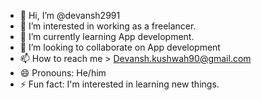 - 👋 Hi, I’m @devansh2991
- 👀 I’m interested in working as a freelancer.
- 🌱 I’m currently learning App development.
- 💞️ I’m looking to collaborate on App development
- 📫 How to reach me > Devansh.kushwah90@gmail.com
- 😄 Pronouns: He/him
- ⚡ Fun fact: I'm interested in learning new things.
